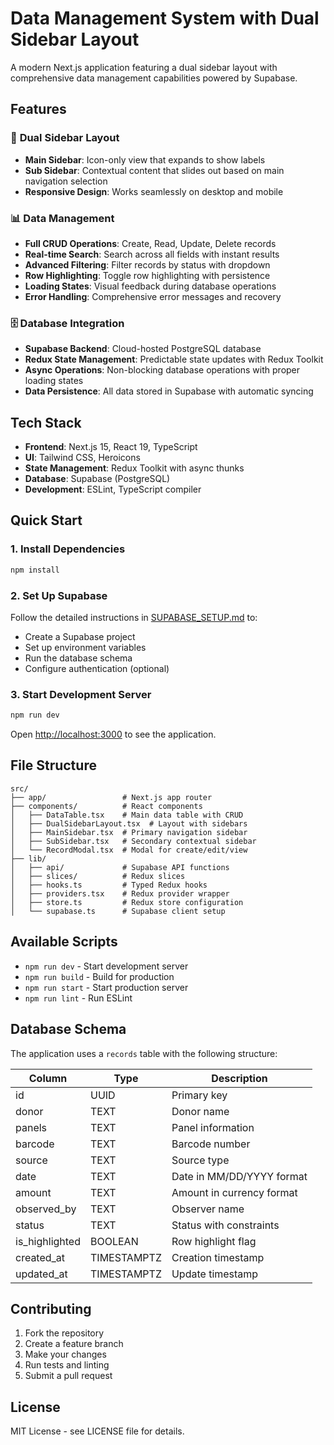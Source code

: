 # Data Management System with Dual Sidebar Layout

A modern Next.js application featuring a dual sidebar layout with comprehensive data management capabilities powered by Supabase.

## Features

### 🎯 **Dual Sidebar Layout**
- **Main Sidebar**: Icon-only view that expands to show labels
- **Sub Sidebar**: Contextual content that slides out based on main navigation selection
- **Responsive Design**: Works seamlessly on desktop and mobile

### 📊 **Data Management**
- **Full CRUD Operations**: Create, Read, Update, Delete records
- **Real-time Search**: Search across all fields with instant results
- **Advanced Filtering**: Filter records by status with dropdown
- **Row Highlighting**: Toggle row highlighting with persistence
- **Loading States**: Visual feedback during database operations
- **Error Handling**: Comprehensive error messages and recovery

### 🗄️ **Database Integration**
- **Supabase Backend**: Cloud-hosted PostgreSQL database
- **Redux State Management**: Predictable state updates with Redux Toolkit
- **Async Operations**: Non-blocking database operations with proper loading states
- **Data Persistence**: All data stored in Supabase with automatic syncing

## Tech Stack

- **Frontend**: Next.js 15, React 19, TypeScript
- **UI**: Tailwind CSS, Heroicons
- **State Management**: Redux Toolkit with async thunks
- **Database**: Supabase (PostgreSQL)
- **Development**: ESLint, TypeScript compiler

## Quick Start

### 1. Install Dependencies
```bash
npm install
```

### 2. Set Up Supabase
Follow the detailed instructions in [SUPABASE_SETUP.md](SUPABASE_SETUP.md) to:
- Create a Supabase project
- Set up environment variables  
- Run the database schema
- Configure authentication (optional)

### 3. Start Development Server
```bash
npm run dev
```

Open [http://localhost:3000](http://localhost:3000) to see the application.

## File Structure

```
src/
├── app/                 # Next.js app router
├── components/          # React components
│   ├── DataTable.tsx    # Main data table with CRUD
│   ├── DualSidebarLayout.tsx  # Layout with sidebars
│   ├── MainSidebar.tsx  # Primary navigation sidebar
│   ├── SubSidebar.tsx   # Secondary contextual sidebar
│   └── RecordModal.tsx  # Modal for create/edit/view
├── lib/
│   ├── api/             # Supabase API functions
│   ├── slices/          # Redux slices
│   ├── hooks.ts         # Typed Redux hooks
│   ├── providers.tsx    # Redux provider wrapper
│   ├── store.ts         # Redux store configuration
│   └── supabase.ts      # Supabase client setup
```

## Available Scripts

- `npm run dev` - Start development server
- `npm run build` - Build for production
- `npm run start` - Start production server
- `npm run lint` - Run ESLint

## Database Schema

The application uses a `records` table with the following structure:

| Column | Type | Description |
|--------|------|-------------|
| id | UUID | Primary key |
| donor | TEXT | Donor name |
| panels | TEXT | Panel information |
| barcode | TEXT | Barcode number |
| source | TEXT | Source type |
| date | TEXT | Date in MM/DD/YYYY format |
| amount | TEXT | Amount in currency format |
| observed_by | TEXT | Observer name |
| status | TEXT | Status with constraints |
| is_highlighted | BOOLEAN | Row highlight flag |
| created_at | TIMESTAMPTZ | Creation timestamp |
| updated_at | TIMESTAMPTZ | Update timestamp |

## Contributing

1. Fork the repository
2. Create a feature branch
3. Make your changes
4. Run tests and linting
5. Submit a pull request

## License

MIT License - see LICENSE file for details.
